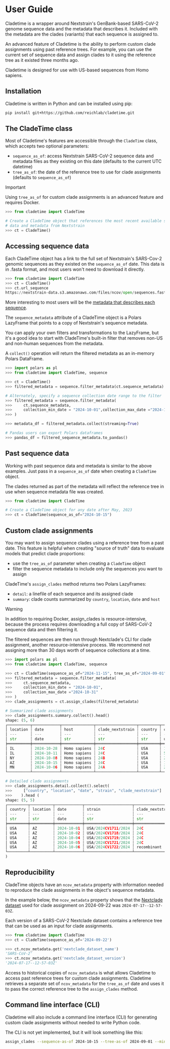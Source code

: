 # User Guide

Cladetime is a wrapper around Nextstrain's GenBank-based SARS-CoV-2 genome
sequence data and the metadata that describes it. Included with the metadata
are the clades (variants) that each sequence is assigned to.

An advanced feature of Cladetime is the ability to perform custom clade
assignments using past reference trees. For example, you can use the
current set of sequence data and assign clades to it using the reference tree
as it existed three months ago.

Cladetime is designed for use with US-based sequences from Homo sapiens.

## Installation

Cladetime is written in Python and can be installed using pip:

```bash
pip install git+https://github.com/reichlab/cladetime.git
```

## The CladeTime class

Most of Cladetime's features are accessible through the `CladeTime` class,
which accepts two optional parameters:

- `sequence_as_of`: access Nextstrain SARS-CoV-2 sequence data and metadata
files as they existing on this date (defaults to the current UTC datetime)
- `tree_as_of`: the date of the reference tree to use for clade assignments
(defaults to `sequence_as_of`)

> [!IMPORTANT]
> Using `tree_as_of` for custom clade assignments is an advanced feature
> and requires Docker.

```python
>>> from cladetime import CladeTime

# Create a CladeTime object that references the most recent available sequence
# data and metadata from Nextstrain
>>> ct = CladeTime()
```

## Accessing sequence data

Each CladeTime object has a link to the full set of Nextstrain's SARS-Cov-2
genomic sequences as they existed on the `sequence_as_of` date. This data
is in .fasta format, and most users won't need to download it directly.

```python
>>> from cladetime import CladeTime
>>> ct = CladeTime()
>>> ct.url_sequence
https://nextstrain-data.s3.amazonaws.com/files/ncov/open/sequences.fasta.xz?versionId=4Sv2PbA1NoEd.V_LOOQSBPkqBpdoj7s_'
```

More interesting to most users will be the [metadata that describes each
sequence](https://docs.nextstrain.org/projects/ncov/en/latest/reference/metadata-fields.html).

The `sequence_metadata` attribute of a CladeTime object is a Polars LazyFrame
that points to a copy of Nextstrain's sequence metadata.

You can apply your own filters and transformations to the LazyFrame, but
it's a good idea to start with CladeTime's built-in filter that removes
non-US and non-human sequences from the metadata.

A `collect()` operation will return the filtered metadata as an in-memory
Polars DataFrame.

```python
>>> import polars as pl
>>> from cladetime import CladeTime, sequence

>>> ct = CladeTime()
>>> filtered_metadata = sequence.filter_metadata(ct.sequence_metadata)

# Alternately, specify a sequence collection date range to the filter
>>> filtered_metadata = sequence.filter_metadata(
>>>     ct.sequence_metadata,
>>>     collection_min_date = "2024-10-01",collection_max_date ="2024-10-31"
>>> )

>>> metadata_df = filtered_metadata.collect(streaming=True)

# Pandas users can export Polars dataframes
>>> pandas_df = filtered_sequence_metadata.to_pandas()
```

## Past sequence data

Working with past sequence data and metadata is similar to the above examples.
Just pass in a `sequence_as_of` date when creating a `CladeTime` object.

The clades returned as part of the metadata will reflect the reference tree
in use when sequence metadata file was created.

```python
>>> from cladetime import CladeTime

# Create a CladeTime object for any date after May, 2023
>>> ct = CladeTime(sequence_as_of="2024-10-15")
```

## Custom clade assignments

You may want to assign sequence clades using a reference tree from a past date.
This feature is helpful when creating "source of truth" data to evaluate
models that predict clade proportions:

- use the `tree_as_of` parameter when creating a `CladeTime` object
- filter the sequence metadata to include only the sequences you want to assign

CladeTime's `assign_clades` method returns two Polars LazyFrames:

- `detail`: a linefile of each sequence and its assigned clade
- `summary`: clade counts summarized by `country`, `location`, `date` and `host`

> [!WARNING]
> In addition to requiring Docker, assign_clades is resource-intensive,
> because the process requires downloading a full copy of SARS-CoV-2
> sequence data and then filtering it.
>
> The filtered sequences are then run through Nextclade's CLI for clade
> assignment, another resource-intensive process. We recommend not
> assigning more than 30 days worth of sequence collections at a time.

```python
>>> import polars as pl
>>> from cladetime import CladeTime, sequence

>>> ct = CladeTime(sequence_as_of="2024-11-15", tree_as_of="2024-09-01")
>>> filtered_metadata = sequence.filter_metadata(
>>>     ct.sequence_metadata,
>>>     collection_min_date = "2024-10-01",
>>>     collection_max_date ="2024-10-31"
>>> )
>>> clade_assignments = ct.assign_clades(filtered_metadata)

# Summarized clade assignments
>>> clade_assignments.summary.collect().head()
shape: (5, 6)
┌──────────┬────────────┬──────────────┬──────────────────┬─────────┬───────┐
│ location ┆ date       ┆ host         ┆ clade_nextstrain ┆ country ┆ count │
│ ---      ┆ ---        ┆ ---          ┆ ---              ┆ ---     ┆ ---   │
│ str      ┆ date       ┆ str          ┆ str              ┆ str     ┆ u32   │
╞══════════╪════════════╪══════════════╪══════════════════╪═════════╪═══════╡
│ IL       ┆ 2024-10-28 ┆ Homo sapiens ┆ 24C              ┆ USA     ┆ 1     │
│ IL       ┆ 2024-10-11 ┆ Homo sapiens ┆ 24C              ┆ USA     ┆ 5     │
│ NY       ┆ 2024-10-08 ┆ Homo sapiens ┆ 24B              ┆ USA     ┆ 2     │
│ AZ       ┆ 2024-10-15 ┆ Homo sapiens ┆ 24C              ┆ USA     ┆ 1     │
│ MN       ┆ 2024-10-06 ┆ Homo sapiens ┆ 24A              ┆ USA     ┆ 2     │
└──────────┴────────────┴──────────────┴──────────────────┴─────────┴───────┘

# Detailed clade assignments
>>> clade_assignments.detail.collect().select(
>>>     ["country", "location", "date", "strain", "clade_nextstrain"]
>>>    ).head (
shape: (5, 5)
┌─────────┬──────────┬────────────┬─────────────────────┬──────────────────┐
│ country ┆ location ┆ date       ┆ strain              ┆ clade_nextstrain │
│ ---     ┆ ---      ┆ ---        ┆ ---                 ┆ ---              │
│ str     ┆ str      ┆ date       ┆ str                 ┆ str              │
╞═════════╪══════════╪════════════╪═════════════════════╪══════════════════╡
│ USA     ┆ AZ       ┆ 2024-10-01 ┆ USA/2024CV1711/2024 ┆ 24C              │
│ USA     ┆ AZ       ┆ 2024-10-02 ┆ USA/2024CV1718/2024 ┆ 24C              │
│ USA     ┆ AZ       ┆ 2024-10-04 ┆ USA/2024CV1719/2024 ┆ 24C              │
│ USA     ┆ AZ       ┆ 2024-10-05 ┆ USA/2024CV1721/2024 ┆ 24C              │
│ USA     ┆ AZ       ┆ 2024-10-06 ┆ USA/2024CV1722/2024 ┆ recombinant      │
└─────────┴──────────┴────────────┴─────────────────────┴──────────────────┘
)
```

## Reproducibility

CladeTime objects have an `ncov_metadata` property with information needed to
reproduce the clade assignments in the object's sequence metadata.

In the example below, the `ncov_metadata` property shows that the
[Nextclade dataset](https://docs.nextstrain.org/projects/nextclade/en/stable/user/datasets.html)
used for clade assignment on 2024-09-22 was `2024-07-17--12-57-03Z`.

Each version of a SARS-CoV-2 Nextclade dataset contains a reference tree
that can be used as an input for clade assignments.

```python
>>> from cladetime import CladeTime
>>> ct = CladeTime(sequence_as_of='2024-09-22')

>>> ct.ncov_metadata.get('nextclade_dataset_name')
'SARS-CoV-2'
>>> ct.ncov_metadata.get('nextclade_dataset_version')
'2024-07-17--12-57-03Z'
```

Access to historical copies of `ncov_metadata` is what allows Cladetime to
access past reference trees for custom clade assignments. Cladetime retrieves
a separate set of `ncov_metadata` for the `tree_as_of` date and uses it to pass
the correct reference tree to the `assign_clades` method.

## Command line interface (CLI)

Cladetime will also include a command line interface (CLI) for generating
custom clade assignments without needed to write Python code.

The CLI is not yet implemented, but it will look something like this:

```bash
assign_clades --sequence-as-of 2024-10-15 --tree-as-of 2024-09-01 --min-collection-date 2024-09-01 --max-collection-date 2024-09-30 --output-file clade_assignments.csv
```
